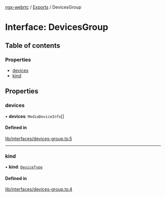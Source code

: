 [ngx-webrtc](https://github.com/lotterfriends/ngx-webrtc/tree/main/libs/ngx-webrtc/docs/README.md) / [Exports](https://github.com/lotterfriends/ngx-webrtc/tree/main/libs/ngx-webrtc/docs/modules.md) / DevicesGroup

# Interface: DevicesGroup

## Table of contents

### Properties

- [devices](https://github.com/lotterfriends/ngx-webrtc/tree/main/libs/ngx-webrtc/docs/interfaces/DevicesGroup.md#devices)
- [kind](https://github.com/lotterfriends/ngx-webrtc/tree/main/libs/ngx-webrtc/docs/interfaces/DevicesGroup.md#kind)

## Properties

### devices

• **devices**: `MediaDeviceInfo`[]

#### Defined in

[lib/interfaces/devices-group.ts:5](https://github.com/lotterfriends/video-chat/blob/826fb3b/libs/ngx-webrtc/src/lib/interfaces/devices-group.ts#L5)

___

### kind

• **kind**: [`DeviceType`](https://github.com/lotterfriends/ngx-webrtc/tree/main/libs/ngx-webrtc/docs/enums/DeviceType.md)

#### Defined in

[lib/interfaces/devices-group.ts:4](https://github.com/lotterfriends/video-chat/blob/826fb3b/libs/ngx-webrtc/src/lib/interfaces/devices-group.ts#L4)
